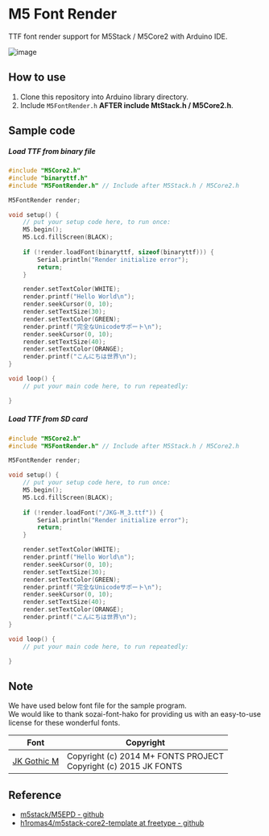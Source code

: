 # M5 Font Render

TTF font render support for M5Stack / M5Core2 with Arduino IDE.

![image](https://github.com/takkaO/M5FontRender/blob/images/sample.jpg?raw=true)


## How to use
1. Clone this repository into Arduino library directory.
2. Include ```M5FontRender.h``` **AFTER include MtStack.h / M5Core2.h**.

## Sample code
##### Load TTF from binary file
```c++
#include "M5Core2.h"
#include "binaryttf.h"
#include "M5FontRender.h" // Include after M5Stack.h / M5Core2.h

M5FontRender render;

void setup() {
	// put your setup code here, to run once:
	M5.begin();
	M5.Lcd.fillScreen(BLACK);
	
	if (!render.loadFont(binaryttf, sizeof(binaryttf))) {
		Serial.println("Render initialize error");
		return;
	}

	render.setTextColor(WHITE);
	render.printf("Hello World\n");
	render.seekCursor(0, 10);
	render.setTextSize(30);
	render.setTextColor(GREEN);
	render.printf("完全なUnicodeサポート\n");
	render.seekCursor(0, 10);
	render.setTextSize(40);
	render.setTextColor(ORANGE);
	render.printf("こんにちは世界\n");
}

void loop() {
	// put your main code here, to run repeatedly:

}
```

##### Load TTF from SD card
```c++
#include "M5Core2.h"
#include "M5FontRender.h" // Include after M5Stack.h / M5Core2.h

M5FontRender render;

void setup() {
	// put your setup code here, to run once:
	M5.begin();
	M5.Lcd.fillScreen(BLACK);
	
	if (!render.loadFont("/JKG-M_3.ttf")) {
		Serial.println("Render initialize error");
		return;
	}

	render.setTextColor(WHITE);
	render.printf("Hello World\n");
	render.seekCursor(0, 10);
	render.setTextSize(30);
	render.setTextColor(GREEN);
	render.printf("完全なUnicodeサポート\n");
	render.seekCursor(0, 10);
	render.setTextSize(40);
	render.setTextColor(ORANGE);
	render.printf("こんにちは世界\n");
}

void loop() {
	// put your main code here, to run repeatedly:

}
```

## Note
We have used below font file for the sample program.  
We would like to thank sozai-font-hako for providing us with an easy-to-use license for these wonderful fonts.

| Font | Copyright | 
| --- | --- | 
|[JK Gothic M](http://font.cutegirl.jp/jk-font-medium.html#i)|Copyright  (c) 2014 M+ FONTS PROJECT <br> Copyright  (c) 2015 JK FONTS|

## Reference
- [m5stack/M5EPD - github](https://github.com/m5stack/M5EPD)
- [h1romas4/m5stack-core2-template at freetype - github](https://github.com/h1romas4/m5stack-core2-template/tree/freetype)